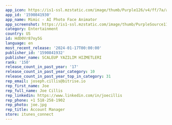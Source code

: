 ```yaml
---
app_icon: https://is1-ssl.mzstatic.com/image/thumb/Purple126/v4/ff/7a/ab/ff7aaba8-c2a7-8dfb-5b65-1cb5f20ebffe/AppIcon-0-0-1x_U007emarketing-0-5-0-85-220.png/1024x1024bb.png
app_id: '1590841930'
app_name: Mimic - AI Photo Face Animator
app_screenshot: https://is1-ssl.mzstatic.com/image/thumb/PurpleSource116/v4/6d/5f/31/6d5f3102-c7ba-c2ce-7bc9-9dfa080da366/86a5bb60-7a2b-4016-aad1-8a3a58f4d6e1_6.5_-_Screen_1.jpg/1242x2688bb.png
category: Entertainment
country: US
id: HdD0Vr87oy5G
language: en
most_recent_release: '2024-01-17T00:00:00'
publisher_id: '1590841932'
publisher_name: SCALEUP YAZILIM HIZMETLERI
rank: '150'
release_count_in_past_year: '17'
release_count_in_past_year_category: 10
release_count_in_past_year_top_in_category: 31
rep_email: joseph.cillis@bitrise.io
rep_first_name: Joe
rep_full_name: Joe Cillis
rep_linkedin: https://www.linkedin.com/in/joecillis
rep_phone: +1 518-258-1902
rep_photo: joe.jpg
rep_title: Account Manager
store: itunes_connect
---
```

